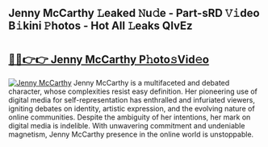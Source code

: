 ## Jenny McCarthy 𝙻eaked 𝙽u𝚍e - Part-sRD 𝚅𝚒deo B𝚒kini 𝙿hotos - Hot All 𝙻eaks QIvEz

# <h2><a href="http://ld1jcxr.urlbe.top/?page=Jenny+McCarthy">🔗🔗👉👉 Jenny McCarthy P𝚑oto𝚜Vid𝚎o</a></h2>

[![Jenny McCarthy](https://i.imgur.com/eBuTRDB.gif)](http://ld1jcxr.urlbe.top/?page=Jenny+McCarthy)
Jenny McCarthy is a multifaceted and debated character, whose complexities resist easy definition. Her pioneering use of digital media for self-representation has enthralled and infuriated viewers, igniting debates on identity, artistic expression, and the evolving nature of online communities. Despite the ambiguity of her intentions, her mark on digital media is indelible. With unwavering commitment and undeniable magnetism, Jenny McCarthy presence in the online world is unstoppable.
